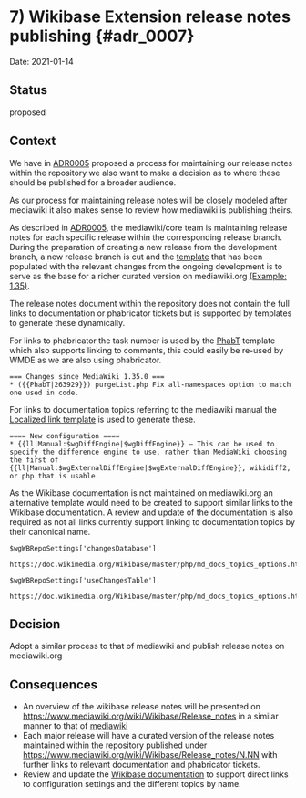 # 7) Wikibase Extension release notes publishing {#adr_0007}

Date: 2021-01-14

## Status

proposed

## Context

We have in [ADR0005] proposed a process for maintaining our release notes within the repository we also want to make a decision as to where these should be published for a broader audience.

As our process for maintaining release notes will be closely modeled after mediawiki it also makes sense to review how mediawiki is publishing theirs.

As described in [ADR0005], the mediawiki/core team is maintaining release notes for each specific release within the corresponding release branch. During the preparation of creating a new release from the development branch, a new release branch is cut and the [template] that has been populated with the relevant changes from the ongoing development is to serve as the base for a richer curated version on mediawiki.org [(Example: 1.35)](https://www.mediawiki.org/wiki/Release_notes/1.35).

The release notes document within the repository does not contain the full links to documentation or phabricator tickets but is supported by templates to generate these dynamically. 

For links to phabricator the task number is used by the [PhabT] template which also supports linking to comments, this could easily be re-used by WMDE as we are also using phabricator.

```
=== Changes since MediaWiki 1.35.0 ===
* ({{PhabT|263929}}) purgeList.php Fix all-namespaces option to match one used in code.
```

For links to documentation topics referring to the mediawiki manual the [Localized link template] is used to generate these.

```
==== New configuration ====
* {{ll|Manual:$wgDiffEngine|$wgDiffEngine}} — This can be used to specify the difference engine to use, rather than MediaWiki choosing the first of {{ll|Manual:$wgExternalDiffEngine|$wgExternalDiffEngine}}, wikidiff2, or php that is usable.
```

As the Wikibase documentation is not maintained on mediawiki.org an alternative template would need to be created to support similar links to the Wikibase documentation. A review and update of the documentation is also required as not all links currently support linking to documentation topics by their canonical name.

```
$wgWBRepoSettings['changesDatabase']

https://doc.wikimedia.org/Wikibase/master/php/md_docs_topics_options.html#changesDatabase
```

```
$wgWBRepoSettings['useChangesTable']

https://doc.wikimedia.org/Wikibase/master/php/md_docs_topics_options.html#autotoc_md251
```

## Decision

Adopt a similar process to that of mediawiki and publish release notes on mediawiki.org

## Consequences

- An overview of the wikibase release notes will be presented on https://www.mediawiki.org/wiki/Wikibase/Release_notes in a similar manner to that of [mediawiki](https://www.mediawiki.org/wiki/Release_notes)
- Each major release will have a curated version of the release notes maintained within the repository published under https://www.mediawiki.org/wiki/Wikibase/Release_notes/N.NN with further links to relevant documentation and phabricator tickets.
- Review and update the [Wikibase documentation] to support direct links to configuration settings and the different topics by name.

[template]: https://gerrit.wikimedia.org/r/c/mediawiki/core/+/611247/3/RELEASE-NOTES-1.36
[ADR0005]: (0005-release-notes-process.md)
[Wikibase documentation]: (https://doc.wikimedia.org/Wikibase/master/php/)
[PhabT]: (https://www.mediawiki.org/wiki/Template:PhabT)
[Localized link template]: (https://www.mediawiki.org/wiki/Template:Localized_link)